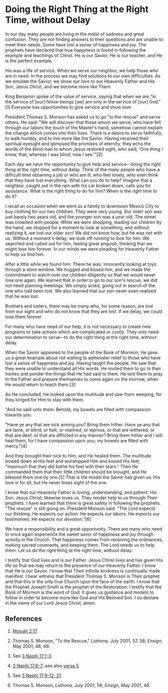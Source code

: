 # Doing the Right Thing at the Right Time, without Delay

In our day many people are living in the midst of sadness and great confusion.
They are not finding answers to their questions and are unable to meet their
needs. Some have lost a sense of happiness and joy. The prophets have declared
that true happiness is found in following the example and teachings of Christ.
He is our Savior, He is our teacher, and He is the perfect example.

His was a life of service. When we serve our neighbor, we help those who are
in need. In the process we may find solutions to our own difficulties. As we
emulate the Savior, we show our love to our Heavenly Father and His Son, Jesus
Christ, and we become more like Them.

King Benjamin spoke of the value of service, saying that when we are "in the
service of [our] fellow beings [we] are only in the service of [our] God."[1]
Everyone has opportunities to give service and show love.

President Thomas S. Monson has asked us to go "to the rescue" and serve
others. He said: "We will discover that those whom we serve, who have felt
through our labors the touch of the Master's hand, somehow cannot explain the
change which comes into their lives. There is a desire to serve faithfully, to
walk humbly, and to live more like the Savior. Having received their spiritual
eyesight and glimpsed the promises of eternity, they echo the words of the
blind man to whom Jesus restored sight, who said, 'One thing I know, that,
whereas I was blind, now I see.'"[2]

Each day we have the opportunity to give help and service--doing the right
thing at the right time, without delay. Think of the many people who have a
difficult time obtaining a job or who are ill, who feel lonely, who even think
that they have lost everything. What can you do to help? Imagine that a
neighbor, caught out in the rain with his car broken down, calls you for
assistance. What is the right thing to do for him? When is the right time to
do it?

I recall an occasion when we went as a family to downtown Mexico City to buy
clothing for our two children. They were very young. Our older son was just
barely two years old, and the younger son was a year old. The street was
crowded with people. While we were shopping, leading our children by the hand,
we stopped for a moment to look at something, and without realizing it, we
lost our older son! We did not know how, but he was not with us. Without a
moment's delay, we took off running to look for him. We searched and called
out for him, feeling great anguish, thinking that we might lose him forever.
In our minds we were pleading for Heavenly Father to help us find him.

After a little while we found him. There he was, innocently looking at toys
through a store window. We hugged and kissed him, and we made the commitment
to watch over our children diligently so that we would never lose one again.
We learned that in order to go to our son's rescue, we did not need planning
meetings. We simply acted, going out in search of the one who had been lost.
We also learned that our son never even realized that he was lost.

Brothers and sisters, there may be many who, for some reason, are lost from
our sight and who do not know that they are lost. If we delay, we could lose
them forever.

For many who have need of our help, it is not necessary to create new programs
or take actions which are complicated or costly. They only need our
determination to serve--to do the right thing at the right time, without
delay.

When the Savior appeared to the people of the Book of Mormon, He gave us a
great example about not waiting to administer relief to those who have lost a
sense of happiness and joy. Having taught the people, He saw that they were
unable to understand all His words. He invited them to go to their homes and
ponder the things that He had said to them. He told them to pray to the Father
and prepare themselves to come again on the morrow, when He would return to
teach them.[3]

As He concluded, He looked upon the multitude and saw them weeping, for they
longed for Him to stay with them.

"And he said unto them: Behold, my bowels are filled with compassion towards
you.

"Have ye any that are sick among you? Bring them hither. Have ye any that are
lame, or blind, or halt, or maimed, or leprous, or that are withered, or that
are deaf, or that are afflicted in any manner? Bring them hither and I will
heal them, for I have compassion upon you; my bowels are filled with
mercy."[4]

And they brought their sick to Him, and He healed them. The multitude bowed
down at His feet and worshipped Him and kissed His feet, "insomuch that they
did bathe his feet with their tears." Then He commanded them that their little
children should be brought, and He blessed them one by one.[5] That is the
model the Savior has given us. His love is for all, but He never loses sight
of the one.

I know that our Heavenly Father is loving, understanding, and patient. His
Son, Jesus Christ, likewise loves us. They render help to us through Their
prophets. I have learned that there is great safety in following the prophets.
"The rescue" is still going on. President Monson said: "The Lord expects our
thinking. He expects our action. He expects our labors. He expects our
testimonies. He expects our devotion."[6]

We have a responsibility and a great opportunity. There are many who need to
once again experience the sweet savor of happiness and joy through activity in
the Church. That happiness comes from receiving the ordinances, making sacred
covenants, and keeping them. The Lord needs us to help them. Let us do the
right thing at the right time, without delay.

I testify that God lives and is our Father. Jesus Christ lives and has given
His life so that we may return to the presence of our Heavenly Father. I know
that He is our Savior. I know that Their infinite kindness is continually made
manifest. I bear witness that President Thomas S. Monson is Their prophet and
that this is the only true Church upon the face of the earth. I know that the
Prophet Joseph Smith is the prophet of the Restoration. I testify that the
Book of Mormon is the word of God. It gives us guidance and models to follow
in order to become more like God and His Beloved Son. I so declare in the name
of our Lord Jesus Christ, amen.

## References

  1.   [Mosiah 2:17](https://www.lds.org/scriptures/bofm/mosiah/2.17?lang=eng#16).

  2.  Thomas S. Monson, "To the Rescue," _Liahona,_ July 2001, 57, 58; _Ensign,_ May 2001, 48, 49.

  3.  See [3 Nephi 17:1-3](https://www.lds.org/scriptures/bofm/3-ne/17.1-3?lang=eng#0).

  4.   [3 Nephi 17:6-7](https://www.lds.org/scriptures/bofm/3-ne/17.6-7?lang=eng#5); see also [verse 5](https://www.lds.org/scriptures/bofm/3-ne/17.6-7?lang=eng#5).

  5.  See [3 Nephi 17:9-12, 21](https://www.lds.org/scriptures/bofm/3-ne/17.9-12%2C21?lang=eng#8).

  6.  Thomas S. Monson, _Liahona,_ July 2001, 58; _Ensign,_ May 2001, 49.

